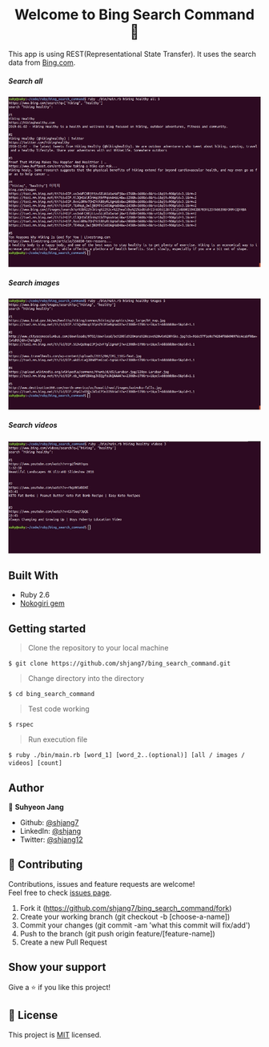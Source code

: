<h1 align="center">Welcome to Bing Search Command 👋</h1>

This app is using REST(Representational State Transfer).
It uses the search data from [Bing.com](https://www.bing.com/).

##### Search all
![](./screenshots/all.jpg)

##### Search images
![](./screenshots/images.jpg)

##### Search videos
![](./screenshots/videos.jpg)

## Built With

- Ruby 2.6
- [Nokogiri gem](https://github.com/sparklemotion/nokogiri/)

## Getting started

> Clone the repository to your local machine

```
$ git clone https://github.com/shjang7/bing_search_command.git
```

> Change directory into the directory

```
$ cd bing_search_command
```

> Test code working

```
$ rspec
```

> Run execution file

```
$ ruby ./bin/main.rb [word_1] [word_2..(optional)] [all / images / videos] [count]
```

## Author

👤 **Suhyeon Jang**

- Github: [@shjang7](https://github.com/shjang7)
- LinkedIn: [@shjang](https://www.linkedin.com/in/shjang/)
- Twitter: [@shjang12](https://twitter.com/shjang12)

## 🤝 Contributing

Contributions, issues and feature requests are welcome!<br />Feel free to check [issues page](https://github.com/shjang7/bing_search_command/issues).

1. Fork it (https://github.com/shjang7/bing_search_command/fork)
2. Create your working branch (git checkout -b [choose-a-name])
3. Commit your changes (git commit -am 'what this commit will fix/add')
4. Push to the branch (git push origin feature/[feature-name])
5. Create a new Pull Request

## Show your support

Give a ⭐️ if you like this project!

## 📝 License

This project is [MIT](https://github.com/shjang7/bing_search_command/blob/master/LICENSE) licensed.

